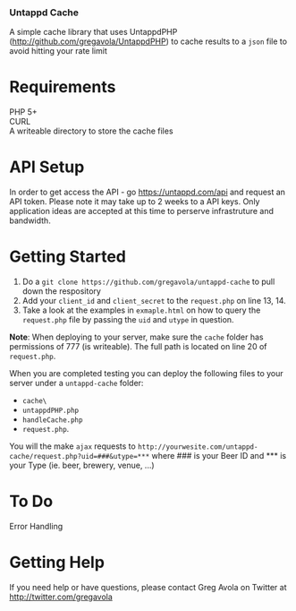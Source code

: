 ### Untappd Cache ###


A simple cache library that uses UntappdPHP (http://github.com/gregavola/UntappdPHP) to cache results to a ```json``` file to avoid hitting your rate limit

# Requirements
PHP 5+<br />
CURL<br />
A writeable directory to store the cache files<br />

# API Setup
In order to get access the API - go https://untappd.com/api and request an API token. Please note it may take up to 2 weeks to a API keys. Only application ideas are accepted at this time to perserve infrastruture and bandwidth.

# Getting Started

1. Do a ```git clone https://github.com/gregavola/untappd-cache``` to pull down the respository
2. Add your ```client_id``` and ```client_secret``` to the ```request.php``` on line 13, 14.
3. Take a look at the examples in ```exmaple.html``` on how to query the ```request.php``` file by passing the ```uid``` and ```utype``` in question.

**Note**: When deploying to your server, make sure the ```cache``` folder has permissions of 777 (is writeable). The full path is located on line 20 of ```request.php```.

When you are completed testing you can deploy the following files to your server under a ```untappd-cache``` folder:
- ```cache\```
- ```untappdPHP.php```
- ```handleCache.php```
- ```request.php```.

You will the make ```ajax``` requests to ```http://yourwesite.com/untappd-cache/request.php?uid=###&utype=***``` where ### is your Beer ID and *** is your Type (ie. beer, brewery, venue, ...)

# To Do
Error Handling

# Getting Help
If you need help or have questions, please contact Greg Avola on Twitter at http://twitter.com/gregavola
